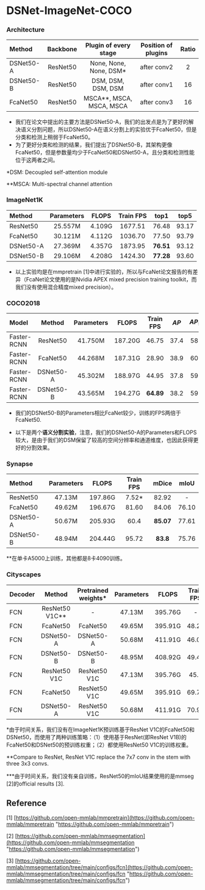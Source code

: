 # DSNet-ImageNet-COCO

### Architecture

| **Method** | **Backbone** | **Plugin of every stage** |**Position of plugins** | **Ratio** |
| :--------- | :----------: | :-----------------------: | :--------------------: | :-------: |
| DSNet50-A  | ResNet50     | None,  None, None, DSM\* | after conv2   |2       |
| DSNet50-B  | ResNet50     | DSM, DSM, DSM, DSM   | after conv1       |16       |
| FcaNet50  | ResNet50     | MSCA\*\*, MSCA, MSCA, MSCA   | after conv3 | 16 | 

-   我们在论文中提出的主要方法是DSNet50-A，我们的出发点是为了更好的解决语义分割问题，所以DSNet50-A在语义分割上的实验优于FcaNet50，但是分类和检测上稍弱于FcaNet50。
-   为了更好分类和检测的结果，我们提出了DSNet50-B，其架构更像FcaNet50，但是参数量均少于FcaNet50和DSNet50-A，且分类和检测性能位于这两者之间。

\*DSM: Decoupled self-attention module

\*\*MSCA: Multi-spectral channel attention

### ImageNet1K

| **Method** | **Parameters** | **FLOPS** | **Train FPS** | **top1**  | **top5** |
| :--------- | :------------: | :-------: | :-----------: | :-------: | :------: |
| ResNet50   | 25.557M        | 4.109G    | 1677.51       | 76.48     | 93.17    |
| FcaNet50   | 30.121M        | 4.112G    | 1036.70       | 77.50     | 93.79    |
| DSNet50-A  | 27.369M        | 4.357G    | 1873.95       | **76.51** | 93.12    |
| DSNet50-B  | 29.106M        | 4.208G    | 1424.30       | **77.28** | 93.60    |

-   以上实验均是在mmpretrain \[1]中进行实验的，所以与FcaNet论文报告的有差异（FcaNet论文使用的是Nvidia APEX mixed precision training toolkit，而我们没有使用混合精度mixed precision）。

### COCO2018&#x20;

| **Model**   | **Method** | **Parameters** | **FLOPS** | Train FPS | $AP$ | $AP_{50}$ | $AP_{75}$ | $AP_{S}$ | $AP_{M}$ | $AP_{L}$ |
| :---------- | :--------: | :------------: | :-------: | :-------: | :----: | :-------: | :-------: | :------: | :------: | :------: |
| Faster-RCNN | ResNet50   | 41.750M        | 187.20G   | 46.75     | 37.4   | 58.3      | 40.5      | 21.9     | 40.7     | 48.1     |
| Faster-RCNN | FcaNet50   | 44.268M        | 187.31G   | 28.90     | 38.9   | 60.2      | 42.4      | 23.1     | 42.5     | 49.9     |
| Faster-RCNN | DSNet50-A  | 45.302M        | 188.97G   | 44.95     | 37.8   | 59.4      | 40.8      | 23       | 41.6     | 48.1     |
| Faster-RCNN | DSNet50-B  | 43.565M        | 194.27G   | **64.89** | 38.2   | 59.6      | 41.5      | 22.8     | 42.1     | 48.5     |

-   我们的DSNet50-B的Parameters相比FcaNet较少，训练的FPS两倍于FcaNet50.





-   以下是两个**语义分割实验**，注意，我们的DSNet50-A的Parameters和FLOPS较大，是由于我们的DSM保留了较高的空间分辨率和通道维度，也因此获得更好的分割效果。

### Synapse

| **Method** | **Parameters** | **FLOPS** | **Train FPS** | **mDice** | **mIoU** |
| :--------- | :------------: | :-------: | :-----------: | :-------: | :------: |
| ResNet50   | 47.13M         | 197.86G   | 7.52\*        | 82.92     | -        |
| FcaNet50   | 49.62M         | 196.67G   | 81.60         | 84.06     | 76.10    |
| DSNet50-A  | 50.67M         | 205.93G   | 60.4          | **85.07** | 77.61    |
| DSNet50-B  | 48.94M         | 204.44G   | 95.72         | **83.8**  | 75.76    |

\*\*在单卡A5000上训练，其他都是8卡4090训练。

### Cityscapes

| **Decoder** | **Method**       | **Pretrained weights**\* | **Parameters** | **FLOPS** | **Train FPS** | **mIoU**      | **mAcc**  | **aAcc**  |
| :---------- | :--------------: | :----------------------: | :------------: | :-------: | :-----------: | :-----------: | :-------: | :-------: |
| FCN         | ResNet50 V1C\*\* | -                        | 47.13M         | 395.76G   | -             | 72.25\*\*\*\* | -         | -         |
| FCN         | FcaNet50         | FcaNet50                 | 49.65M         | 395.91G   | 48.24         | 75.63         | 82.93     | 95.78     |
| FCN         | DSNet50-A        | DSNet50-A                | 50.68M         | 411.91G   | 46.00         | **76.01**     | 83.59     | 95.86     |
| FCN         | DSNet50-B        | DSNet50-B                | 48.95M         | 408.92G   | 49.44         | **75.25**     | 83.00     | 95.62     |
| FCN         | ResNet50 V1C     | ResNet50 V1C             | 47.13M         | 395.76G   | 45.6          | 75.51         | 83.19     | 95.89     |
| FCN         | FcaNet50         | ResNet50 V1C             | 49.65M         | 395.91G   | 69.76         | 76.45         | 83.38     | 95.93     |
| FCN         | DSNet50-A        | ResNet50 V1C             | 50.68M         | 411.91G   | 70.96         | **77.25**     | **84.48** | **96.83** |

\*由于时间关系，我们没有在ImageNet1K预训练基于ResNet V1C的FcaNet50和DSNet50，而使用了两种训练策略：（1）使用基于ResNet(即ResNet V1B)的FcaNet50和DSNet50的预训练权重；（2）都使用ResNet50 V1C的训练权重。

\*\*Compare to ResNet, ResNet V1C replace the 7x7 conv in the stem with three 3x3 convs.

\*\*\*由于时间关系，我们没有亲自训练，ResNet50的mIoU结果使用的是mmseg \[2]的official results \[3].



## Reference

\[1] [https://github.com/open-mmlab/mmpretrain](https://github.com/open-mmlab/mmpretrain "https://github.com/open-mmlab/mmpretrain")

\[2] [https://github.com/open-mmlab/mmsegmentation](https://github.com/open-mmlab/mmsegmentation "https://github.com/open-mmlab/mmsegmentation")

\[3] [https://github.com/open-mmlab/mmsegmentation/tree/main/configs/fcn](https://github.com/open-mmlab/mmsegmentation/tree/main/configs/fcn "https://github.com/open-mmlab/mmsegmentation/tree/main/configs/fcn")
